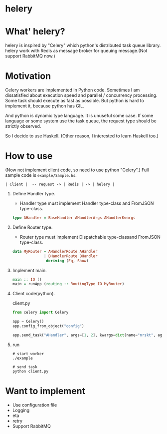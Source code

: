 # helery

# What' helery?

helery is inspired by "Celery" which python's distributed task queue library.
helery work with Redis as message broker for queuing message.(Not support RabbitMQ now.)


# Motivation
Celery workers are implemented in Python code.
Sometimes I am dissatisfied about execution speed and parallel / concurrency processing.
Some task should execute as fast as possible. But python is hard to implement it,
because python has GIL.

And python is dynamic type language. It is unuseful some case.
If some language or some system use the task queue, the request type should be strictly observed.

So I decide to use Haskell. (Other reason, I interested to learn Haskell too.)

# How to use

(Now not implement client code, so need to use python "Celery".)
Full sample code is `example/Sample.hs`.

```
| Client |  -- request -> | Redis | -> | helery |
```

1. Define Handler type.
    * Handler type must implement Handler type-class and FromJSON type-class.

    ```Haskell
    type AHandler = BaseHandler AHandlerArgs AHandlerKwargs
    ```

2. Define Router type.
    * Router type must implement Dispatchable type-classand FromJSON type-class.

    ```Haskell
    data MyRouter = AHandlerRoute AHandler
                  | BHandlerRoute BHandler
                   deriving (Eq, Show)
    ```

3. Implement main.

    ```Haskell
    main :: IO ()
    main = runApp (routing :: RoutingType IO MyRouter)
    ```

4. Client code(python).
    
    client.py
    ```python:client.py
    from celery import Celery
    
    app = Celery()
    app.config_from_object("config")
    
    app.send_task("AHandler", args=[1, 2], kwargs=dict(name="nrskt", age=20), queue="hsworker")
    ```

5. run
    
    ```
    # start worker
    ./example
    
    # send task
    python client.py
    ```


# Want to implement

* Use configuration file
* Logging
* eta
* retry
* Support RabbitMQ
